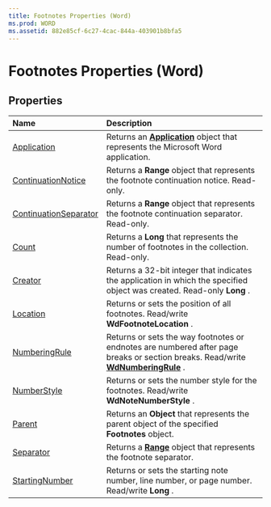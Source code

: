 ```yaml
---
title: Footnotes Properties (Word)
ms.prod: WORD
ms.assetid: 882e85cf-6c27-4cac-844a-403901b8bfa5
---
```



# Footnotes Properties (Word)

## Properties



|**Name**|**Description**|
|:-----|:-----|
|[Application](footnotes-application-property-word.md)|Returns an  **[Application](application-object-word.md)** object that represents the Microsoft Word application.|
|[ContinuationNotice](footnotes-continuationnotice-property-word.md)|Returns a  **Range** object that represents the footnote continuation notice. Read-only.|
|[ContinuationSeparator](footnotes-continuationseparator-property-word.md)|Returns a  **Range** object that represents the footnote continuation separator. Read-only.|
|[Count](footnotes-count-property-word.md)|Returns a  **Long** that represents the number of footnotes in the collection. Read-only.|
|[Creator](footnotes-creator-property-word.md)|Returns a 32-bit integer that indicates the application in which the specified object was created. Read-only  **Long** .|
|[Location](footnotes-location-property-word.md)|Returns or sets the position of all footnotes. Read/write  **WdFootnoteLocation** .|
|[NumberingRule](footnotes-numberingrule-property-word.md)|Returns or sets the way footnotes or endnotes are numbered after page breaks or section breaks. Read/write  **[WdNumberingRule](wdnumberingrule-enumeration-word.md)** .|
|[NumberStyle](footnotes-numberstyle-property-word.md)|Returns or sets the number style for the footnotes. Read/write  **WdNoteNumberStyle** .|
|[Parent](footnotes-parent-property-word.md)|Returns an  **Object** that represents the parent object of the specified **Footnotes** object.|
|[Separator](footnotes-separator-property-word.md)|Returns a  **[Range](range-object-word.md)** object that represents the footnote separator.|
|[StartingNumber](footnotes-startingnumber-property-word.md)|Returns or sets the starting note number, line number, or page number. Read/write  **Long** .|

